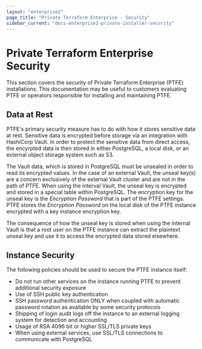 ```yaml
---
layout: "enterprise2"
page_title: "Private Terraform Enterprise - Security"
sidebar_current: "docs-enterprise2-private-installer-security"
---
```


# Private Terraform Enterprise Security

This section covers the security of Private Terraform Enterprise (PTFE)
installations. This documentation may be
useful to customers evaluating PTFE or operators responsible for installing and
maintaining PTFE.

## Data at Rest

PTFE's primary security measure has to do with how it stores sensitive data at rest. 
Sensitive data is encrypted before storage via an integration with HashiCorp Vault.
In order to protect the sensitive data from direct access, 
the encyrpted data is then stored in either PostgreSQL, a local disk, 
or an external object storage system such as S3.

The Vault data, which is stored in PostgreSQL must be unsealed in order to read its encrypted values. 
In the  case of an external Vault, the unseal key(s) are a
concern exclusively of the external Vault cluster and are not in the path of PTFE.
When using the interval Vault, the unseal key is encrypted and stored in a
special table within PostgreSQL. The encryption key for the unseal key
is the *Encryption Password* that is part of the PTFE settings. PTFE stores
the *Encryption Password* on the local disk of the PTFE instance encrypted
with a key instance encryption key.

The consequence of how the unseal key is stored when using the internal Vault
is that a root user on the PTFE instance can extract the plaintext unseal key
and use it to access the encrypted data stored elsewhere.

## Instance Security

The following policies should be used to secure the PTFE instance itself:

* Do not run other services on the instance running PTFE to prevent additional
  security exposure
* Use of SSH public key authentication
* SSH password authentication ONLY when coupled with automatic password rotation
  as available by some security protocols
* Shipping of login audit logs off the instance to an external logging system
  for detection and accounting
* Usage of RSA 4096 bit or higher SSL/TLS private keys
* When using external services, use SSL/TLS connections to communicate with
  PostgreSQL
